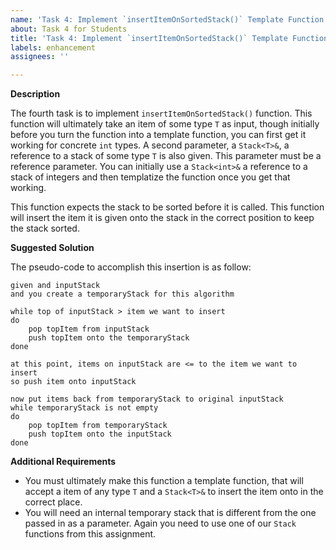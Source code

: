 ```yaml
---
name: 'Task 4: Implement `insertItemOnSortedStack()` Template Function'
about: Task 4 for Students
title: 'Task 4: Implement `insertItemOnSortedStack()` Template Function'
labels: enhancement
assignees: ''

---
```


**Description**

The fourth task is to implement `insertItemOnSortedStack()` function.  This function will ultimately take an item of some type `T` as input, though initially before you turn the function into a template function, you can first get it working for concrete `int` types.  A second parameter, a `Stack<T>&`, a reference to a stack of some type `T` is also given.  This parameter must be a reference parameter.  You can initially use a `Stack<int>&` a reference to a stack of integers and then templatize the function once you get that working.

This function expects the stack to be sorted before it is called.  This function will insert the item it is given onto the stack in the correct position to keep the stack sorted.


**Suggested Solution**

The pseudo-code to accomplish this insertion is as follow:

   
```
given and inputStack
and you create a temporaryStack for this algorithm

while top of inputStack > item we want to insert
do
    pop topItem from inputStack
    push topItem onto the temporaryStack
done

at this point, items on inputStack are <= to the item we want to insert
so push item onto inputStack

now put items back from temporaryStack to original inputStack
while temporaryStack is not empty
do
    pop topItem from temporaryStack
    push topItem onto the inputStack
done
```

**Additional Requirements**

- You must ultimately make this function a template function, that will accept a
  item of any type `T` and a `Stack<T>&` to insert the item onto in the correct place.
- You will need an internal temporary stack that is different from the one passed in as a parameter.  Again you need to use one of our `Stack` functions from this assignment.


